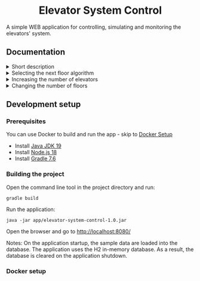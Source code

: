 <div style="text-align: center;"><h1>Elevator System Control</h1></div>

A simple WEB application for controlling, simulating and monitoring the elevators' system.


## Documentation

<details>
<summary>Short description</summary>


The application allows to add up to 16 elevators. The behavior of each elevator is simulated by a dedicated asynchronous thread. 
After adding a new elevator, a new thread is created and after removing the elevator, the thread is terminated.

The WEB application allows to pick the next selected floors for each elevator. You are able to simulate selecting a floor inside the elevator by choosing the floor number, or you can call for an elevator outside by clicking the arrow up/down next to the corresponding floor number. It affects the algorithm that decides the next floor where the elevator should go. 

The elevator can be in 4 different states:
- 0 - Waiting on the floor: {currentFloor}
- 1 - Going to the floor: {next selected floor}
- 2 - Opening doors
- 3 - Closing doors

Note that after a change in the current state there is a delay before changing it again. The default delay is around 3s-5s.
For the state 1 the delay is calculated as follows:
3 seconds per floor between the current floor and the next selected floor.
If the selected floor was changed during elevator's movement, changing the current floor stops and status is not updated until the next iteration

</details>

<details>
<summary>Selecting the next floor algorithm</summary>

Managing the next selected floor for an elevator works as follows:


- if there are no selected floors, the elevator waits on the last floor where it was
- if there is only 1 selected floor, the elevator goes there
- if there are 2 or more selected floors, the algorithm proceeds as follows:
  - for the selected floors inside the elevator:
    - go to the first selected floor unless there is another selected floor chosen INSIDE the elevator BETWEEN 
      the current floor and the current selected floor - if so: change the current selected floor to the one in-between
      (always pick the floor closest to the current floor first)
  - for the selected floors outside the elevator:
    - go to the first selected floor unless there is another selected floor chosen OUTSIDE the elevator BETWEEN
      the current floor and the current selected floor and the DIRECTION of the chosen floor outside the elevator is
      the SAME as the current elevator movement - if so: change the current selected floor to the one in between
      (always pick the floor closest to the current floor first)

</details>

<details>
<summary>Increasing the number of elevators</summary>

By default the application can control up to 16 elevators. To change it:

Go to: elevator-backend/src/main/java/com/elevatorsystemcontrol/service/ElevatorService.java and change the line:
```
private final int MAX_ELEVATORS = 16;
```

Go to: elevator-frontend/src/app/elevator-management/management/management.component.ts and change:
```
readonly MAX_ELEVATORS: number = 16;
```
</details>
<details>
<summary>Changing the number of floors</summary>

By default elevators simulated in the application operates between -2 and 6 floor. To change it:

Go to: elevator-backend/src/main/java/com/elevatorsystemcontrol/model/ElevatorFloor.java and change the line:
```
private static final int MIN_FLOOR = -2;
private static final int MAX_FLOOR = 6;
```

Go to: elevator-frontend/src/app/elevator-management/elevator/elevator.component.ts and change:
```
readonly MIN_FLOOR: number = -2;
readonly MAX_FLOOR: number = 6;
```
</details>

## Development setup

### Prerequisites
You can use Docker to build and run the app - skip to [Docker Setup](#Docker-setup "Goto docker-Setup")

- Install [Java JDK 19][JavaJDK]
- Install [Node.js 18][Node.js]
- Install [Gradle 7.6][Gradle]

### Building the project
Open the command line tool in the project directory and run:

```
gradle build
```

Run the application:
```
java -jar app/elevator-system-control-1.0.jar
```
Open the browser and go to [http://localhost:8080/][localhost]

Notes: On the application startup, the sample data are loaded into the database.
The application uses the H2 in-memory database. As a result, the database is cleared on the application shutdown.

### Docker setup 


[JavaJDK]: https://www.oracle.com/java/technologies/downloads/
[node.js]: https://nodejs.org/
[Gradle]: https://gradle.org/install/
[localhost]: http://localhost:8080/